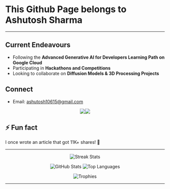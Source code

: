 # This Github Page belongs to **Ashutosh Sharma**

---

## Current Endeavours

* Following the **Advanced Generative AI for Developers Learning Path on Google Cloud**
* Participating in **Hackathons and Competitions**
* Looking to collaborate on **Diffusion Models & 3D Processing Projects**

## Connect

* Email: [ashutosh10615@gmail.com](mailto:ashutosh10615@gmail.com)
<p align="center" style="font-size:0; margin:0; padding:0;">
  <a href="https://x.com/ashutosh10615"><img src="https://img.shields.io/badge/@ashutosh10615-000000?logo=x&logoColor=white&style=flat-square" alt="X" /></a><!--
  --><a href="https://www.linkedin.com/in/ashutosh-sharma-7271b01a0"><img src="https://img.shields.io/badge/in-Ashutosh%20Sharma-0077B5?logo=linkedin&logoColor=white&style=flat-square" alt="LinkedIn" /></a>
</p>

## ⚡ Fun fact

I once wrote an article that got 11K+ shares! 🎉

---

<!-- Activity and Streak Graphs -->

<p align="center">
  <img src="https://github-readme-streak-stats.herokuapp.com/?user=AshTron811&theme=radical" alt="Streak Stats" />
</p>

<!-- GitHub Profile Stats, Trophies, and Graphs -->

<p align="center">
  <img src="https://github-readme-stats.vercel.app/api?username=AshTron811&show_icons=true&theme=radical&count_private=true" alt="GitHub Stats" />
  <img src="https://github-readme-stats.vercel.app/api/top-langs/?username=AshTron811&layout=donut&langs_count=8&theme=radical" alt="Top Languages" />
</p>

<p align="center">
  <img src="https://github-profile-trophy.vercel.app/?username=AshTron811&theme=radical&row=1&column=7&margin-w=15&margin-h=15" alt="Trophies" />
</p>

---
